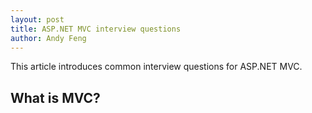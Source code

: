 ```yaml
---
layout: post
title: ASP.NET MVC interview questions
author: Andy Feng
---
```


This article introduces common interview questions for ASP.NET MVC. 

## What is MVC? ##
